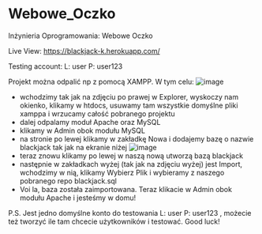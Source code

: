 # Webowe_Oczko
Inżynieria Oprogramowania: Webowe Oczko

Live View: https://blackjack-k.herokuapp.com/

Testing account: L: user P: user123


Projekt można odpalić np z pomocą XAMPP. W tym celu:
![image](https://user-images.githubusercontent.com/33766583/149179158-5efd6699-2651-453c-b23d-b949c829ad0a.png)
- wchodzimy tak jak na zdjęciu po prawej w Explorer, wyskoczy nam okienko, klikamy w htdocs, usuwamy tam wszystkie domyślne pliki xamppa i wrzucamy całość pobranego projektu
- dalej odpalamy moduł Apache oraz MySQL
- klikamy w Admin obok modułu MySQL
- na stronie po lewej klikamy w zakładkę Nowa i dodajemy bazę o nazwie blackjack tak jak na ekranie niżej
![image](https://user-images.githubusercontent.com/33766583/149179733-f308e8fd-55d7-4019-b7b1-e59ff387e33a.png)
- teraz znowu klikamy po lewej w naszą nową utworzą bazą blackjack
- następnie w zakładkach wyżej (tak jak na zdjęciu wyżej) jest Import, wchodzimy w nią, klikamy Wybierz Plik i wybieramy z naszego pobranego repo blackjack.sql
- Voi la, baza została zaimportowana. Teraz klikacie w Admin obok modułu Apache i jesteśmy w domu!


P.S. Jest jedno domyślne konto do testowania L: user P: user123 , możecie też tworzyć ile tam chcecie użytkowników i testować. Good luck!



